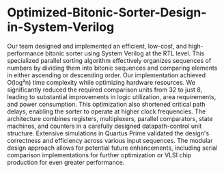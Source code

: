 # Optimized-Bitonic-Sorter-Design-in-System-Verilog

Our team designed and implemented an efficient, low-cost, and high-performance bitonic sorter using System Verilog at the RTL level. This specialized parallel sorting algorithm effectively organizes sequences of numbers by dividing them into bitonic sequences and comparing elements in either ascending or descending order. Our implementation achieved O(log²n) time complexity while optimizing hardware resources. We significantly reduced the required comparison units from 32 to just 8, leading to substantial improvements in logic utilization, area requirements, and power consumption. This optimization also shortened critical path delays, enabling the sorter to operate at higher clock frequencies. The architecture combines registers, multiplexers, parallel comparators, state machines, and counters in a carefully designed datapath-control unit structure. Extensive simulations in Quartus Prime validated the design's correctness and efficiency across various input sequences. The modular design approach allows for potential future enhancements, including serial comparison implementations for further optimization or VLSI chip production for even greater performance.
